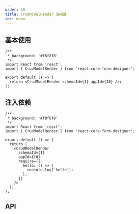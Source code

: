 ```yaml
---
order: 10
title: CrudModelRender 渲染器
toc: menu
---
```


## 基本使用

```tsx
/**
 * background: '#f8f8f8'
 */
import React from 'react';
import { CrudModelRender } from 'react-core-form-designer';

export default () => {
  return <CrudModelRender schemaId={1} appId={10} />;
};
```

## 注入依赖

```tsx
/**
 * background: '#f8f8f8'
 */
import React from 'react';
import { CrudModelRender } from 'react-core-form-designer';

export default () => {
  return (
    <CrudModelRender
      schemaId={1}
      appId={10}
      require={{
        hello: () => {
          console.log('hello');
        },
      }}
    />
  );
};
```

## API

<API src="../../src/crud-model-render/index.tsx" hideTitle></API>
